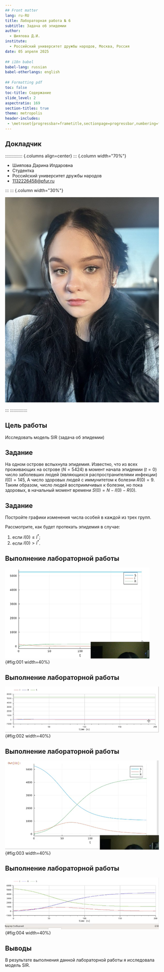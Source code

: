 ```yaml
---
## Front matter
lang: ru-RU
title: Лабораторная работа № 6
subtitle: Задача об эпидемии
author:
  - Шияпова Д.И.
institute:
  - Российский университет дружбы народов, Москва, Россия
date: 05 апреля 2025

## i18n babel
babel-lang: russian
babel-otherlangs: english

## Formatting pdf
toc: false
toc-title: Содержание
slide_level: 2
aspectratio: 169
section-titles: true
theme: metropolis
header-includes:
 - \metroset{progressbar=frametitle,sectionpage=progressbar,numbering=fraction}
---
```



## Докладчик

:::::::::::::: {.columns align=center}
::: {.column width="70%"}

  * Шияпова Дарина Илдаровна
  * Студентка
  * Российский университет дружбы народов
  * [1132226458@pfur.ru](mailto:1132226458@pfur.ru)


:::
::: {.column width="30%"}

![](./image/dishiyapova.jpeg)

:::
::::::::::::::

## Цель работы

Исследовать модель SIR (задача об эпидемии)

## Задание

На одном острове вспыхнула эпидемия. Известно, что из всех проживающих
на острове ($N=5424$) в момент начала эпидемии ($t=0$) число заболевших людей
(являющихся распространителями инфекции) $I(0)=145$, А число здоровых людей с
иммунитетом к болезни $R(0)=9$. Таким образом, число людей восприимчивых к
болезни, но пока здоровых, в начальный момент времени $S(0)=N-I(0)- R(0)$.

## Задание

Постройте графики изменения числа особей в каждой из трех групп.

Рассмотрите, как будет протекать эпидемия в случае:
1) если $I(0)\leq I^*$;
2) если $I(0) > I^*$.


## Выполнение лабораторной работы

![Динамика изменения числа людей в каждой из трех групп](image/1.png){#fig:001 width=40%}

## Выполнение лабораторной работы

![Динамика изменения числа людей в каждой из трех групп](image/2.png){#fig:002 width=40%}

## Выполнение лабораторной работы

![Динамика изменения числа людей в каждой из трех групп](image/3.png){#fig:003 width=40%}

## Выполнение лабораторной работы

![Динамика изменения числа людей в каждой из трех групп](image/4.png){#fig:004 width=40%}


## Выводы

В результате выполнения данной лабораторной работы я исследовала модель SIR.

